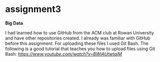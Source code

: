 # assignment3
<b>Big Data</b>


I had learned how to use GitHub from the ACM club at Rowan University and have other repositories created. 
I already was familiar with GitHub before this assignment. For uploading these files I used Git Bash.
The following is a good tutorial that teaches you how to upload files using Git Bash: <i>https://www.youtube.com/watch?v=BWiAUtwtqjM</i>
